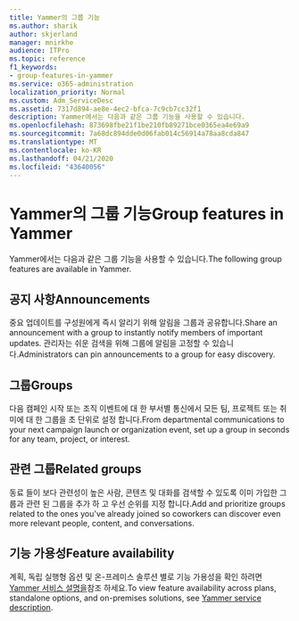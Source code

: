 ```yaml
---
title: Yammer의 그룹 기능
ms.author: sharik
author: skjerland
manager: mnirkhe
audience: ITPro
ms.topic: reference
f1_keywords:
- group-features-in-yammer
ms.service: o365-administration
localization_priority: Normal
ms.custom: Adm_ServiceDesc
ms.assetid: 7317d894-ae8e-4ec2-bfca-7c9cb7cc32f1
description: Yammer에서는 다음과 같은 그룹 기능을 사용할 수 있습니다.
ms.openlocfilehash: 873698fbe21f1be210fb89271bce0365ea4e69a9
ms.sourcegitcommit: 7a68dc894dde0d06fab014c56914a78aa8cda847
ms.translationtype: MT
ms.contentlocale: ko-KR
ms.lasthandoff: 04/21/2020
ms.locfileid: "43640056"
---
```

# <a name="group-features-in-yammer"></a><span data-ttu-id="99ef3-103">Yammer의 그룹 기능</span><span class="sxs-lookup"><span data-stu-id="99ef3-103">Group features in Yammer</span></span>

<span data-ttu-id="99ef3-104">Yammer에서는 다음과 같은 그룹 기능을 사용할 수 있습니다.</span><span class="sxs-lookup"><span data-stu-id="99ef3-104">The following group features are available in Yammer.</span></span>
  
## <a name="announcements"></a><span data-ttu-id="99ef3-105">공지 사항</span><span class="sxs-lookup"><span data-stu-id="99ef3-105">Announcements</span></span>

<span data-ttu-id="99ef3-106">중요 업데이트를 구성원에게 즉시 알리기 위해 알림을 그룹과 공유합니다.</span><span class="sxs-lookup"><span data-stu-id="99ef3-106">Share an announcement with a group to instantly notify members of important updates.</span></span> <span data-ttu-id="99ef3-107">관리자는 쉬운 검색을 위해 그룹에 알림을 고정할 수 있습니다.</span><span class="sxs-lookup"><span data-stu-id="99ef3-107">Administrators can pin announcements to a group for easy discovery.</span></span>
  
## <a name="groups"></a><span data-ttu-id="99ef3-108">그룹</span><span class="sxs-lookup"><span data-stu-id="99ef3-108">Groups</span></span>

<span data-ttu-id="99ef3-109">다음 캠페인 시작 또는 조직 이벤트에 대 한 부서별 통신에서 모든 팀, 프로젝트 또는 취미에 대 한 그룹을 초 단위로 설정 합니다.</span><span class="sxs-lookup"><span data-stu-id="99ef3-109">From departmental communications to your next campaign launch or organization event, set up a group in seconds for any team, project, or interest.</span></span>
  
## <a name="related-groups"></a><span data-ttu-id="99ef3-110">관련 그룹</span><span class="sxs-lookup"><span data-stu-id="99ef3-110">Related groups</span></span>

<span data-ttu-id="99ef3-111">동료 들이 보다 관련성이 높은 사람, 콘텐츠 및 대화를 검색할 수 있도록 이미 가입한 그룹과 관련 된 그룹을 추가 하 고 우선 순위를 지정 합니다.</span><span class="sxs-lookup"><span data-stu-id="99ef3-111">Add and prioritize groups related to the ones you've already joined so coworkers can discover even more relevant people, content, and conversations.</span></span>
  
## <a name="feature-availability"></a><span data-ttu-id="99ef3-112">기능 가용성</span><span class="sxs-lookup"><span data-stu-id="99ef3-112">Feature availability</span></span>

<span data-ttu-id="99ef3-113">계획, 독립 실행형 옵션 및 온-프레미스 솔루션 별로 기능 가용성을 확인 하려면 [Yammer 서비스 설명을](yammer-service-description.md)참조 하세요.</span><span class="sxs-lookup"><span data-stu-id="99ef3-113">To view feature availability across plans, standalone options, and on-premises solutions, see [Yammer service description](yammer-service-description.md).</span></span>
  